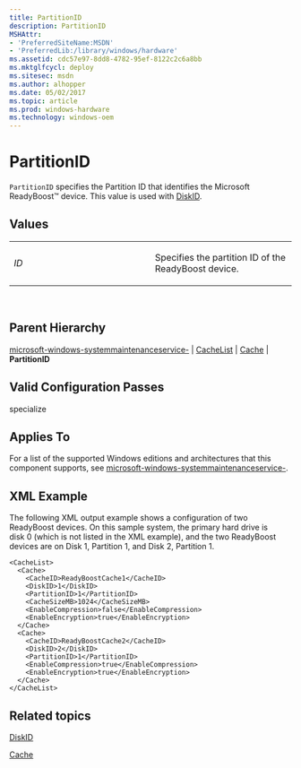 ```yaml
---
title: PartitionID
description: PartitionID
MSHAttr:
- 'PreferredSiteName:MSDN'
- 'PreferredLib:/library/windows/hardware'
ms.assetid: cdc57e97-8dd8-4782-95ef-8122c2c6a8bb
ms.mktglfcycl: deploy
ms.sitesec: msdn
ms.author: alhopper
ms.date: 05/02/2017
ms.topic: article
ms.prod: windows-hardware
ms.technology: windows-oem
---
```


# PartitionID


`PartitionID` specifies the Partition ID that identifies the Microsoft ReadyBoost™ device. This value is used with [DiskID](microsoft-windows-systemmaintenanceservice-cachelist-cache-diskid.md).

## Values


<table>
<colgroup>
<col width="50%" />
<col width="50%" />
</colgroup>
<tbody>
<tr class="odd">
<td><p><em>ID</em></p></td>
<td><p>Specifies the partition ID of the ReadyBoost device.</p></td>
</tr>
</tbody>
</table>

 

## Parent Hierarchy


[microsoft-windows-systemmaintenanceservice-](microsoft-windows-systemmaintenanceservice.md) | [CacheList](microsoft-windows-systemmaintenanceservice-cachelist.md) | [Cache](microsoft-windows-systemmaintenanceservice-cachelist-cache.md) | **PartitionID**

## Valid Configuration Passes


specialize

## Applies To


For a list of the supported Windows editions and architectures that this component supports, see [microsoft-windows-systemmaintenanceservice-](microsoft-windows-systemmaintenanceservice.md).

## XML Example


The following XML output example shows a configuration of two ReadyBoost devices. On this sample system, the primary hard drive is disk 0 (which is not listed in the XML example), and the two ReadyBoost devices are on Disk 1, Partition 1, and Disk 2, Partition 1.

```
<CacheList>
  <Cache>
    <CacheID>ReadyBoostCache1</CacheID>
    <DiskID>1</DiskID>
    <PartitionID>1</PartitionID>
    <CacheSizeMB>1024</CacheSizeMB>
    <EnableCompression>false</EnableCompression>
    <EnableEncryption>true</EnableEncryption>
  </Cache>
  <Cache>
    <CacheID>ReadyBoostCache2</CacheID>
    <DiskID>2</DiskID>
    <PartitionID>1</PartitionID>
    <EnableCompression>true</EnableCompression>
    <EnableEncryption>true</EnableEncryption>
  </Cache>
</CacheList>
```

## Related topics


[DiskID](microsoft-windows-systemmaintenanceservice-cachelist-cache-diskid.md)

[Cache](microsoft-windows-systemmaintenanceservice-cachelist-cache.md)

 

 







